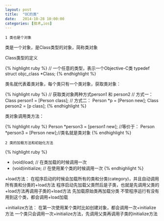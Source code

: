 ```yaml
---
layout: post
title:  "OC的类"
date:   2014-10-28 10:00:00
categories: [技术,ios]
---
```


`1 类也是个对象`

类是一个对象，是Class类型的对象，简称类对象

Class类型的定义

{% highlight ruby %}
// 一个任意的类型，表示一个Objective-C类
typedef struct objc_class *Class;
{% endhighlight %}

类名就代表着类对象，每个类只有一个类对象，获取类对象：

{% highlight ruby %}
// 获取类对象两种方式person1 和 person2
// 方式一：
Class person1 = [Person class];
// 方式二：
Person *p = [Person new];
Class person2 = [p class];
{% endhighlight %}

类对象调用类方法：

{% highlight ruby %}
Person *person3 = [person1 new];
//等价于：
Person *person3 = [Person new];//类名就是类对象
{% endhighlight %}


`2 类的加载方法和初始化方法`

{% highlight ruby %}
+ (void)load; // 在类加载的时候调用一次
+ (void)initialize;  // 在使用某个类的时候调用一次
{% endhighlight %}

+load方法：
在程序启动的时候会加载所有的类和分类(category)，并且自动调用所有类和分类的+load方法
程序启动先加载父类然后是子类，也就是先调用父类的+load方法再调用子类的+load方法
先加载原始类再加载分类
不管程序运行有没有用到这个类，都会调用+load加载

+initialize方法：
在第一次使用某个类时比如创建对象，都会调用一次+initialize方法
一个类只会调用一次+initialize方法，先调用父类再调用子类的initialize方法
